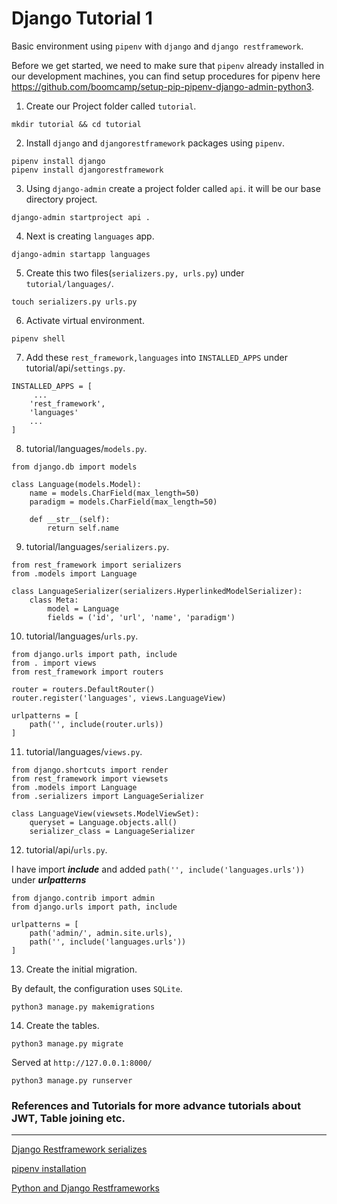 # Django Tutorial 1

Basic environment using `pipenv` with `django` and `django restframework`.

Before we get started, we need to make sure that `pipenv` already installed in our development machines, you can find setup procedures for pipenv here https://github.com/boomcamp/setup-pip-pipenv-django-admin-python3.

1. Create our Project folder called `tutorial`.

```
mkdir tutorial && cd tutorial
```

2. Install `django` and `djangorestframework` packages using `pipenv`.

```
pipenv install django
pipenv install djangorestframework
```

3. Using `django-admin` create a project folder called `api`. it will be our base directory project.

```
django-admin startproject api .
```

4. Next is creating `languages` app. 

```
django-admin startapp languages
```

5. Create this two files(`serializers.py, urls.py`) under `tutorial/languages/`.

```
touch serializers.py urls.py 
```

6. Activate virtual environment.

```
pipenv shell
```

7. Add these `rest_framework,languages` into `INSTALLED_APPS` under tutorial/api/`settings.py`.

```
INSTALLED_APPS = [
     ...
    'rest_framework',
    'languages'
    ...
]
```

8. tutorial/languages/`models.py`.

```
from django.db import models

class Language(models.Model):
    name = models.CharField(max_length=50)
    paradigm = models.CharField(max_length=50)

    def __str__(self):
        return self.name
```

9. tutorial/languages/`serializers.py`.

```
from rest_framework import serializers
from .models import Language

class LanguageSerializer(serializers.HyperlinkedModelSerializer):
    class Meta:
        model = Language
        fields = ('id', 'url', 'name', 'paradigm')
```

10. tutorial/languages/`urls.py`.

```
from django.urls import path, include
from . import views 
from rest_framework import routers 

router = routers.DefaultRouter()
router.register('languages', views.LanguageView)

urlpatterns = [
    path('', include(router.urls))
]
```

11. tutorial/languages/`views.py`.

```
from django.shortcuts import render
from rest_framework import viewsets
from .models import Language
from .serializers import LanguageSerializer

class LanguageView(viewsets.ModelViewSet):
    queryset = Language.objects.all()
    serializer_class = LanguageSerializer
```

12. tutorial/api/`urls.py`.

I have import ***include*** and added `path('', include('languages.urls'))` under ***urlpatterns***
```
from django.contrib import admin
from django.urls import path, include

urlpatterns = [
    path('admin/', admin.site.urls),
    path('', include('languages.urls'))
]
```

13. Create the initial migration. 

By default, the configuration uses `SQLite`.

```
python3 manage.py makemigrations
```

14. Create the tables.

```
python3 manage.py migrate
```

Served at `http://127.0.0.1:8000/`

```
python3 manage.py runserver
```


### References and Tutorials for more advance tutorials about JWT, Table joining etc.
---
[Django Restframework serializes](https://www.django-rest-framework.org/tutorial/quickstart/#serializers)

[pipenv installation](https://hackernoon.com/reaching-python-development-nirvana-bb5692adf30c)

[Python and Django Restframeworks](https://www.youtube.com/channel/UC-QDfvrRIDB6F0bIO4I4HkQ/videos)
